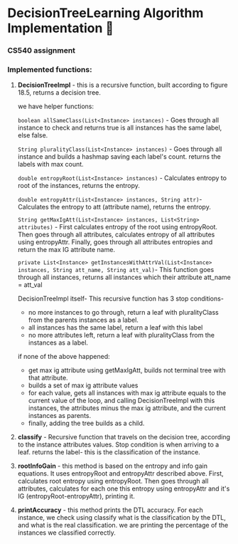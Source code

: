 # DecisionTreeLearning Algorithm Implementation :deciduous_tree:
### CS540 assignment

### Implemented functions:
1. **DecisionTreeImpl** - this is a recursive function, built according to figure 18.5, returns a decision tree.

    we have helper functions:
   
    ```boolean allSameClass(List<Instance> instances)```  -  Goes through all instance to check and returns true is all instances has the same label, else false.

    ```String pluralityClass(List<Instance> instances)``` - Goes through all instance and builds a hashmap saving each label's count. returns the labels with max count.

    ```double entropyRoot(List<Instance> instances)``` - Calculates entropy to root of the instances, returns the entropy.

    ```double entropyAttr(List<Instance> instances, String attr)```- Calculates the entropy to att (attribute name), returns the entropy.

    ```String getMaxIgAtt(List<Instance> instances, List<String> attributes)``` - First calculates entropy of the root using entropyRoot. 
   Then goes through all attributes, calculates entropy of all attributes using  entropyAttr. 
   Finally, goes through all attributes entropies and return the max IG attribute name.

    ```private List<Instance> getInstancesWithAttrVal(List<Instance> instances, String att_name, String att_val)```-
    This function goes through all instances, returns all instances which their attribute att_name = att_val

    DecisionTreeImpl itself-
    This recursive function has 3 stop conditions-
    * no more instances to go through, return a leaf with pluralityClass from the parents instances as a label.
    * all instances has the same label, return a leaf with this label
    * no more attributes left, return a leaf with pluralityClass from the instances as a label.
 
    if none of the above happened:
    * get max ig attribute using getMaxIgAtt, builds not terminal tree with that attribute.
    * builds a set of max ig attribute values
    * for each value, gets all instances with max ig attribute equals to the current value of the loop,
    and calling DecisionTreeImpl with this instances, the attributes minus the max ig attribute, and the current instances as parents.
    * finally, adding the tree builds as a child.

2. **classify**  - Recursive function that travels on the decision tree, according to the instance attributes values.
Stop condition is when arriving to a leaf. returns the label- this is the classification of the instance.

3. **rootInfoGain** - this method is based on the entropy and info gain equations. It uses entropyRoot and entropyAttr described above.
First, calculates root entropy using entropyRoot.
Then goes through all attributes, calculates for each one this entropy using entropyAttr and it's IG (entropyRoot-entropyAttr), printing it.

4. **printAccuracy** - this method prints the DTL accuracy.
For each instance, we check using classify what is the classification by the DTL, and what is the real classification.
we are printing the percentage of the instances we classified correctly.
